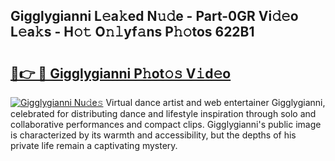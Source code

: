 ## Gigglygianni L𝚎a𝚔ed N𝚞𝚍e - Part-0GR Vi𝚍𝚎o L𝚎a𝚔s - H𝚘𝚝 O𝚗𝚕yf𝚊ns P𝚑𝚘tos 622B1

# <h2><a href="http://kfalg2c.oniu.top/?m=Gigglygianni">🔗👉 🔴 Gigglygianni P𝚑ot𝚘𝚜 V𝚒d𝚎o</a></h2>

[![Gigglygianni Nu𝚍e𝚜](https://i.imgur.com/0qMVB7G.gif)](http://kfalg2c.oniu.top/?m=Gigglygianni)
Virtual dance artist and web entertainer Gigglygianni, celebrated for distributing dance and lifestyle inspiration through solo and collaborative performances and compact clips. Gigglygianni's public image is characterized by its warmth and accessibility, but the depths of his private life remain a captivating mystery.  
